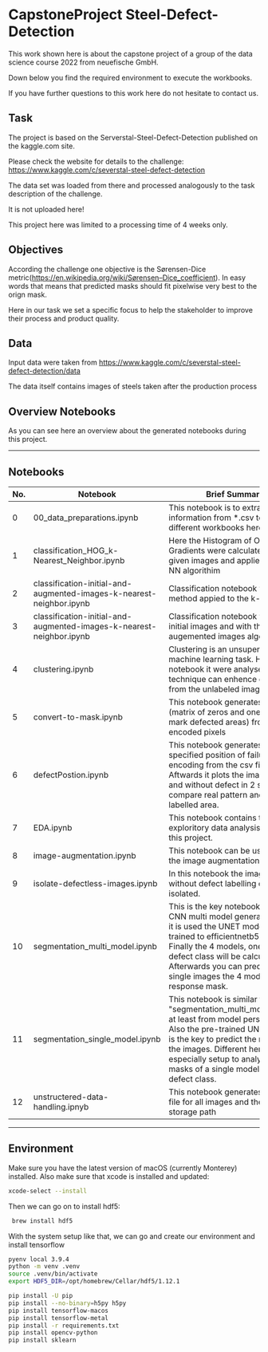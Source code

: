 # CapstoneProject Steel-Defect-Detection
This work shown here is about the capstone project of a group of the data science course 2022 from neuefische GmbH.

Down below you find the required environment to execute the workbooks.

If you have further questions to this work here do not hesitate to contact us.



## Task
The project is based on the Serverstal-Steel-Defect-Detection published on the kaggle.com site.

Please check the website for details to the challenge: https://www.kaggle.com/c/severstal-steel-defect-detection

The data set was loaded from there and processed analogously to the task description of the challenge.

It is not uploaded here!

This project here was limited to a processing time of 4 weeks only. 


## Objectives
According the challenge one objective is the Sørensen-Dice metric(https://en.wikipedia.org/wiki/Sørensen–Dice_coefficient). 
In easy words that means that predicted masks should fit pixelwise very best to the orign mask.

Here in our task we set a specific focus to help the stakeholder to improve their process and product quality. 




## Data 
Input data were taken from https://www.kaggle.com/c/severstal-steel-defect-detection/data

The data itself contains images of steels taken after the production process


## Overview Notebooks
As you can see here an overview about the generated notebooks during this project.



---
##  __Notebooks__

|No.|Notebook| Brief Summary|
|---|---|---|
|0|00_data_preparations.ipynb|This notebook is to extract the information from \*.csv to use for different workbooks here .|
|1|classification_HOG_k-Nearest_Neighbor.ipynb|Here the Histogram of Oriented Gradients were calculated from the given images and applied to a k-NN algorithim|
|2|classification-initial-and-augmented-images-k-nearest-neighbor.ipynb| Classification notebook with SURF method appied to the k-NN|
|3|classification-initial-and-augmented-images-k-nearest-neighbor.ipynb| Classification notebook with the initial images and with the augemented images algorithim|
|4|clustering.ipynb|Clustering is an unsupervised machine learning task. Here in this notebook it were analysed how this technique can enhence dataset from the unlabeled images.|
|5|convert-to-mask.ipynb|This notebook generates masks (matrix of zeros and ones - ones mark defected areas) from the encoded pixels |
|6|defectPostion.ipynb|This notebook generates pixels at specified position of failure encoding from the csv file. Aftwards it plots the image with and without defect in 2 subplots to compare real pattern and defect labelled area.|
|7|EDA.ipynb|This notebook contains the exploritory data analysis regarding this project.|
|8|image-augmentation.ipynb|This notebook can be used to do the image augmentation. |
|9|isolate-defectless-images.ipynb|In this notebook the images without defect labelling can be isolated.|
|10|segmentation_multi_model.ipynb|This is the key notebook of the CNN multi model generation. Here it is used the UNET model pre-trained to efficientnetb5 database. Finally the 4 models, one for each defect class will be calculated. Afterwards you can predict with single images the 4 models response mask.|
|11|segmentation_single_model.ipynb|This notebook is similar to the "segmentation_multi_model.ipynb", at least from model perspective. Also the pre-trained UNET model is the key to predict the masks of the images. Different here it especially setup to analyze the masks of a single model of one defect class.|
|12|unstructered-data-handling.ipnyb |This notebook generates the \*.csv file for all images and their the storage path|


---

## Environment
Make sure you have the latest version of macOS (currently Monterey) installed.
Also make sure that xcode is installed and updated: 

```BASH
xcode-select --install
```

Then we can go on to install hdf5:

```BASH
 brew install hdf5
```
With the system setup like that, we can go and create our environment and install tensorflow

```BASH
pyenv local 3.9.4
python -m venv .venv
source .venv/bin/activate
export HDF5_DIR=/opt/homebrew/Cellar/hdf5/1.12.1

pip install -U pip
pip install --no-binary=h5py h5py
pip install tensorflow-macos
pip install tensorflow-metal
pip install -r requirements.txt
pip install opencv-python
pip install sklearn
```

 